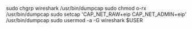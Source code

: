 sudo chgrp wireshark /usr/bin/dumpcap
sudo chmod o-rx /usr/bin/dumpcap
sudo setcap 'CAP_NET_RAW+eip CAP_NET_ADMIN+eip' /usr/bin/dumpcap
sudo usermod -a -G wireshark $USER
